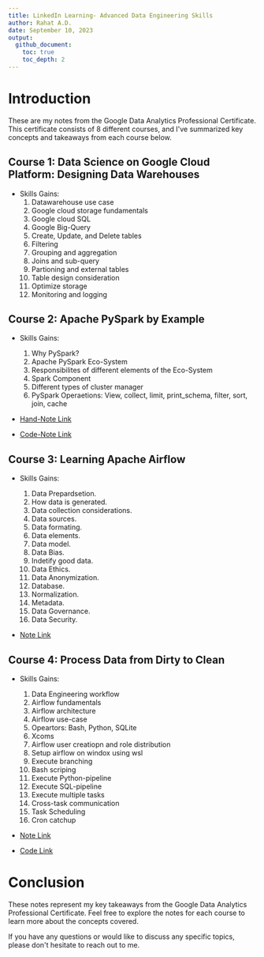 ```yaml
---
title: LinkedIn Learning- Advanced Data Engineering Skills
author: Rahat A.D.
date: September 10, 2023
output:
  github_document:
    toc: true
    toc_depth: 2
---
```


# Introduction

These are my notes from the Google Data Analytics Professional Certificate. This certificate consists of 8 different courses, and I've summarized key concepts and takeaways from each course below.


## Course 1: Data Science on Google Cloud Platform: Designing Data Warehouses

- Skills Gains: 
	1. Datawarehouse use case
	2. Google cloud storage fundamentals
	3. Google cloud SQL
	4. Google Big-Query
	5. Create, Update, and Delete tables
	6. Filtering
	7. Grouping and aggregation
	8. Joins and sub-query
	9. Partioning and external tables
	10. Table design consideration
	11. Optimize storage
	12. Monitoring and logging



## Course 2: Apache PySpark by Example

- Skills Gains: 
	1. Why PySpark?
	2. Apache PySpark Eco-System
	3. Responsibilites of different elements of the Eco-System
	4. Spark Component
	5. Different types of cluster manager
	6. PySpark Operaetions: View, collect, limit, print_schema, filter, sort, join, cache

- [Hand-Note Link](https://github.com/AhmedDiderRahat/linkedIn-learning--advanced-data-engineering-skills/blob/main/Course-2-Apache%20PySpark%20by%20Example/Note/Apache%20PySpark%20Example.pdf) 

- [Code-Note Link](https://github.com/AhmedDiderRahat/linkedIn-learning--advanced-data-engineering-skills/tree/main/Course-2-Apache%20PySpark%20by%20Example/code)



## Course 3: Learning Apache Airflow

- Skills Gains: 
	1. Data Prepardsetion.
	2. How data is generated.
	3. Data collection considerations.
	4. Data sources.
	5. Data formating.
	6. Data elements.
	7. Data model.
	8. Data Bias.
	9. Indetify good data.
	10. Data Ethics.
	11. Data Anonymization.
	12. Database.
	13. Normalization.
	14. Metadata.
	15. Data Governance.
	16. Data Security.
	
- [Note Link](https://github.com/AhmedDiderRahat/Google-Data-Analytics-Specialization/blob/main/Course%20Note/Course%E2%80%9403.pdf)



## Course 4: Process Data from Dirty to Clean

- Skills Gains: 
	1. Data Engineering workflow
	2. Airflow fundamentals
	3. Airflow architecture
	4. Airflow use-case
	5. Opeartors: Bash, Python, SQLite
	6. Xcoms
	7. Airflow user creatiopn and role distribution
	8. Setup airflow on windox using wsl
	9. Execute branching
	10. Bash scriping
	11. Execute Python-pipeline
	12. Execute SQL-pipeline
	13. Execute multiple tasks
	14. Cross-task communication 
	15. Task Scheduling 
	16. Cron catchup

- [Note Link](https://github.com/AhmedDiderRahat/Google-Data-Analytics-Specialization/blob/main/Course%20Note/Course%E2%80%9404.pdf)
- [Code Link]()

# Conclusion

These notes represent my key takeaways from the Google Data Analytics Professional Certificate. Feel free to explore the notes for each course to learn more about the concepts covered.

If you have any questions or would like to discuss any specific topics, please don't hesitate to reach out to me.


